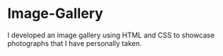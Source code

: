 # Image-Gallery
I developed an image gallery using HTML and CSS to showcase photographs that I have personally taken.
